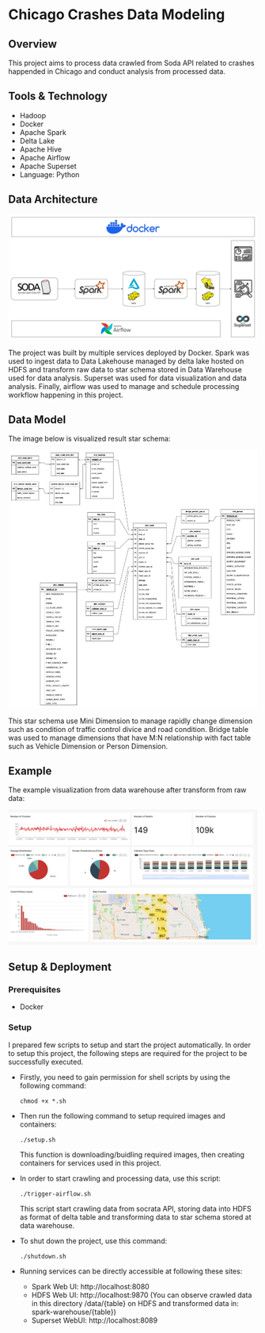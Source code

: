 
# Chicago Crashes Data Modeling
## Overview
This project aims to process data crawled from Soda API related to crashes happended in Chicago and conduct analysis from processed data.

## **Tools & Technology**
- Hadoop
- Docker
- Apache Spark
- Delta Lake
- Apache Hive
- Apache Airflow
- Apache Superset
- Language: Python

## Data Architecture
![architecture](images/DataFlowChicagoCrash.jpg)

The project was built by multiple services deployed by Docker. Spark was used to ingest data to Data Lakehouse managed by delta lake hosted on HDFS and transform raw data to star schema stored in Data Warehouse used for data analysis. Superset was used for data visualization and data analysis. Finally, airflow was used to manage and schedule processing workflow happening in this project.

## Data Model

The image below is visualized result star schema:

![datamodel](images/Chicago%20Car%20Crash%20Diagram.jpg)

This star schema use Mini Dimension to manage rapidly change dimension such as condition of traffic control divice and road condition. Bridge table was used to manage dimensions that have M:N relationship with fact table such as Vehicle Dimension or Person Dimension.

## Example
The example visualization from data warehouse after transform from raw data:

![Visualization](images/chicago-crashes-dashboard-2023-11-02T05-34-39.256Z.jpg)

## **Setup & Deployment**

### Prerequisites
- Docker

### Setup
I prepared few scripts to setup and start the project automatically. In order to setup this project, the following steps are required for the project to be successfully executed.

* Firstly, you need to gain permission for shell scripts by using the following command:
    ```
    chmod +x *.sh
    ```

* Then run the following command to setup required images and containers:
    ```
    ./setup.sh
    ```
    This function is downloading/buidling required images, then creating containers for services used in this project. </br>
    
* In order to start crawling and processing data, use this script:
    ```
    ./trigger-airflow.sh
    ```
    This script start crawling data from socrata API, storing data into HDFS as format of delta table and transforming data to star schema stored at data warehouse.

* To shut down the project, use this command:
    ```
    ./shutdown.sh
    ```

* Running services can be directly accessible at following these sites:
    * Spark Web UI: http://localhost:8080
    * HDFS Web UI: http://localhost:9870 (You can observe crawled data in this directory /data/{table} on HDFS and transformed data in: spark-warehouse/{table})
    * Superset WebUI: http://localhost:8089